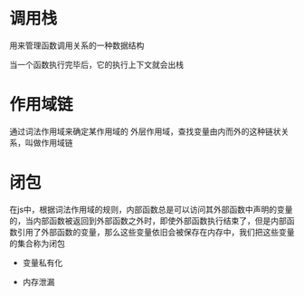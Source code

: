 # 调用栈
用来管理函数调用关系的一种数据结构

当一个函数执行完毕后，它的执行上下文就会出栈


# 作用域链
通过词法作用域来确定某作用域的 外层作用域，查找变量由内而外的这种链状关系，叫做作用域链


# 闭包
在js中，根据词法作用域的规则，内部函数总是可以访问其外部函数中声明的变量的，当内部函数被返回到外部函数之外时，即使外部函数执行结束了，但是内部函数引用了外部函数的变量，那么这些变量依旧会被保存在内存中，我们把这些变量的集合称为闭包

- 变量私有化

- 内存泄漏